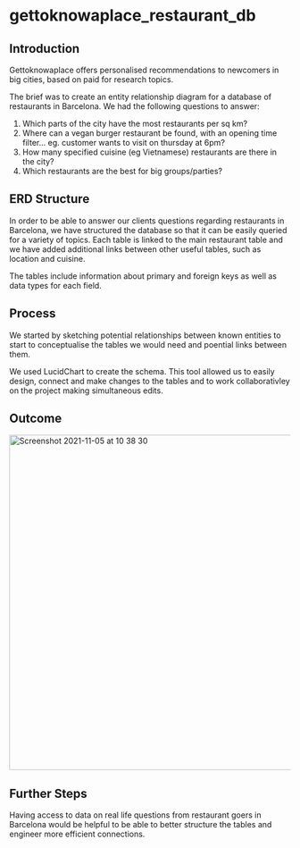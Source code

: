 # gettoknowaplace_restaurant_db

## Introduction

Gettoknowaplace offers personalised recommendations to newcomers in big cities, based on paid for research topics.

The brief was to create an entity relationship diagram for a database of restaurants in Barcelona. We had the following questions to answer:

1. Which parts of the city have the most restaurants per sq km?
2. Where can a vegan burger restaurant be found, with an opening time filter... eg. customer wants to visit on thursday at 6pm?
3. How many specified cuisine (eg Vietnamese) restaurants are there in the city?
4. Which restaurants are the best for big groups/parties?

## ERD Structure

In order to be able to answer our clients questions regarding restaurants in Barcelona, we have structured the database so that it can be easily queried for a variety of topics. Each table is linked to the main restaurant table and we have added additional links between other useful tables, such as location and cuisine.

The tables include information about primary and foreign keys as well as data types for each field.

## Process

We started by sketching potential relationships between known entities to start to conceptualise the tables we would need and poential links between them.

We used LucidChart to create the schema. This tool allowed us to easily design, connect and make changes to the tables and to work collaborativley on the project making simultaneous edits.

## Outcome

<img width="600" alt="Screenshot 2021-11-05 at 10 38 30" src="https://user-images.githubusercontent.com/89530964/140490278-b209ff19-b8e0-4dc0-af64-43ec91c97d3c.png">

## Further Steps

Having access to data on real life questions from restaurant goers in Barcelona would be helpful to be able to better structure the tables and engineer more efficient connections. 

